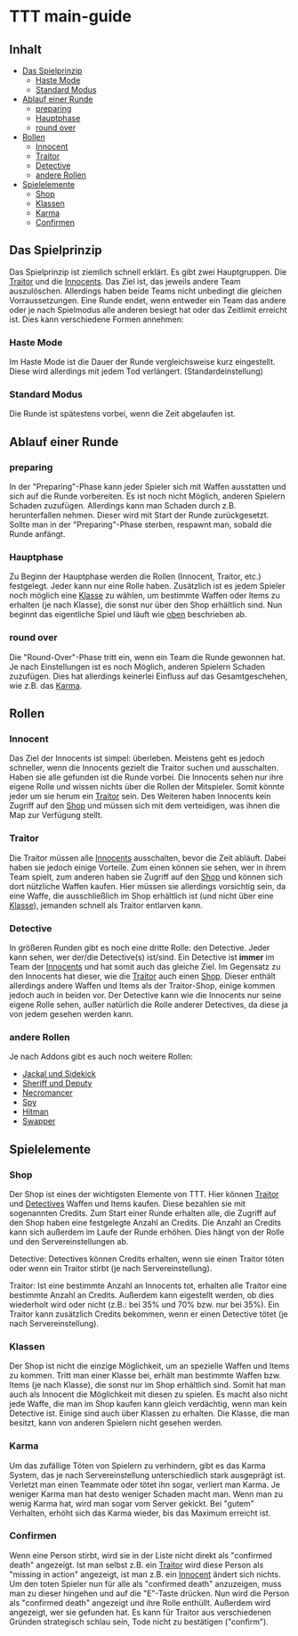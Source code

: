 # TTT main-guide

## Inhalt

- [Das Spielprinzip](#das-spielprinzip)
    - [Haste Mode](#haste-mode)
    - [Standard Modus](#standard-modus)
- [Ablauf einer Runde](#ablauf-einer-runde)
    - [preparing](#preparing)
    - [Hauptphase](#hauptphase)
    - [round over](#round-over)
- [Rollen](#rollen)
    - [Innocent](#innocent)
    - [Traitor](#traitor)
    - [Detective](#detective)
    - [andere Rollen](#andere-rollen)
- [Spielelemente](#spielelemente)
    - [Shop](#shop)
    - [Klassen](#klassen)
    - [Karma](#karma)
    - [Confirmen](#confirmen)

## Das Spielprinzip

Das Spielprinzip ist ziemlich schnell erklärt. Es gibt zwei Hauptgruppen. Die [Traitor](#traitor) und die [Innocents](#innocent). Das Ziel ist, das jeweils andere Team auszulöschen. Allerdings haben beide Teams nicht unbedingt die gleichen Vorraussetzungen.
Eine Runde endet, wenn entweder ein Team das andere oder je nach Spielmodus alle anderen besiegt hat oder das Zeitlimit erreicht ist. Dies kann verschiedene Formen annehmen:

### Haste Mode

Im Haste Mode ist die Dauer der Runde vergleichsweise kurz eingestellt. Diese wird allerdings mit jedem Tod verlängert. (Standardeinstellung)

### Standard Modus

Die Runde ist spätestens vorbei, wenn die Zeit abgelaufen ist.

## Ablauf einer Runde

### preparing

In der "Preparing"-Phase kann jeder Spieler sich mit Waffen ausstatten und sich auf die Runde vorbereiten. Es ist noch nicht Möglich, anderen Spielern Schaden zuzufügen. Allerdings kann man Schaden durch z.B. herunterfallen nehmen. Dieser wird mit Start der Runde zurückgesetzt. Sollte man in der "Preparing"-Phase sterben, respawnt man, sobald die Runde anfängt.

### Hauptphase

Zu Beginn der Hauptphase werden die Rollen (Innocent, Traitor, etc.) festgelegt. Jeder kann nur eine Rolle haben. Zusätzlich ist es jedem Spieler noch möglich eine [Klasse](#klassen) zu wählen, um bestimmte Waffen oder Items zu erhalten (je nach Klasse), die sonst nur über den Shop erhältlich sind.
Nun beginnt das eigentliche Spiel und läuft wie [oben](#das-spielprinzip) beschrieben ab.

### round over

Die "Round-Over"-Phase tritt ein, wenn ein Team die Runde gewonnen hat. Je nach Einstellungen ist es noch Möglich, anderen Spielern Schaden zuzufügen. Dies hat allerdings keinerlei Einfluss auf das Gesamtgeschehen, wie z.B. das [Karma](#karma).

## Rollen

### Innocent

Das Ziel der Innocents ist simpel: überleben. Meistens geht es jedoch schneller, wenn die Innocents gezielt die Traitor suchen und ausschalten. Haben sie alle gefunden ist die Runde vorbei.
Die Innocents sehen nur ihre eigene Rolle  und wissen nichts über die Rollen der Mitspieler. Somit könnte jeder um sie herum ein [Traitor](#traitor) sein.
Des Weiteren haben Innocents kein Zugriff auf den [Shop](#shop) und müssen sich mit dem verteidigen, was ihnen die Map zur Verfügung stellt.

### Traitor

Die Traitor müssen alle [Innocents](#innocent) ausschalten, bevor die Zeit abläuft. Dabei haben sie jedoch einige Vorteile. Zum einen können sie sehen, wer in ihrem Team spielt, zum anderen haben sie Zugriff auf den [Shop](#shop) und können sich dort nützliche Waffen kaufen. Hier müssen sie allerdings vorsichtig sein, da eine Waffe, die ausschließlich im Shop erhältlich ist (und nicht über eine [Klasse](#klassen)), jemanden schnell als Traitor entlarven kann.

### Detective

In größeren Runden gibt es noch eine dritte Rolle: den Detective.
Jeder kann sehen, wer der/die Detective(s) ist/sind. Ein Detective ist **immer** im Team der [Innocents](#innocent) und hat somit auch das gleiche Ziel.
Im Gegensatz zu den Innocents hat dieser, wie die [Traitor](#traitor) auch einen [Shop](#shop). Dieser enthält allerdings andere Waffen und Items als der Traitor-Shop, einige kommen jedoch auch in beiden vor.
Der Detective kann wie die Innocents nur seine eigene Rolle sehen, außer natürlich die Rolle anderer Detectives, da diese ja von jedem gesehen werden kann.

### andere Rollen

Je nach Addons gibt es auch noch weitere Rollen:
* [Jackal und Sidekick](roles/jackal.html)
* [Sheriff und Deputy](roles/sheriff.html)
* [Necromancer](roles/necromancer.html)
* [Spy](roles/spy.html)
* [Hitman](roles/hitman.html)
* [Swapper](roles/swapper.html)


## Spielelemente

### Shop

Der Shop ist eines der wichtigsten Elemente von TTT. Hier können [Traitor](#traitor) und [Detectives](#detectives) Waffen und Items kaufen. Diese bezahlen sie mit sogenannten Credits. Zum Start einer Runde erhalten alle, die Zugriff auf den Shop haben eine festgelegte Anzahl an Credits.
Die Anzahl an Credits kann sich außerdem im Laufe der Runde erhöhen. Dies hängt von der Rolle und den Servereinstellungen ab.

Detective:
Detectives können Credits erhalten, wenn sie einen Traitor töten oder wenn ein Traitor stirbt (je nach Servereinstellung).

Traitor:
Ist eine bestimmte Anzahl an Innocents tot, erhalten alle Traitor eine bestimmte Anzahl an Credits. Außerdem kann eigestellt werden, ob dies wiederholt wird oder nicht (z.B.: bei 35% und 70% bzw. nur bei 35%).
Ein Traitor kann zusätzlich Credits bekommen, wenn er einen Detective tötet (je nach Servereinstellung).

### Klassen

Der Shop ist nicht die einzige Möglichkeit, um an spezielle Waffen und Items zu kommen. Tritt man einer Klasse bei, erhält man bestimmte Waffen bzw. Items (je nach Klasse), die sonst nur im Shop erhältlich sind. Somit hat man auch als Innocent die Möglichkeit mit diesen zu spielen. Es macht also nicht jede Waffe, die man im Shop kaufen kann gleich verdächtig, wenn man kein Detective ist. Einige sind auch über Klassen zu erhalten. Die Klasse, die man besitzt, kann von anderen Spielern nicht gesehen werden.

### Karma

Um das zufällige Töten von Spielern zu verhindern, gibt es das Karma System, das je nach Servereinstellung unterschiedlich stark ausgeprägt ist. Verletzt man einen Teammate oder tötet ihn sogar, verliert man Karma. Je weniger Karma man hat desto weniger Schaden macht man. Wenn man zu wenig Karma hat, wird man sogar vom Server gekickt. Bei "gutem" Verhalten, erhöht sich das Karma wieder, bis das Maximum erreicht ist.

### Confirmen

Wenn eine Person stirbt, wird sie in der Liste nicht direkt als "confirmed death" angezeigt. Ist man selbst z.B. ein [Traitor](#traitor) wird diese Person als "missing in action" angezeigt, ist man z.B. ein [Innocent](#innocent) ändert sich nichts.
Um den toten Spieler nun für alle als "confirmed death" anzuzeigen, muss man zu dieser hingehen und auf die "E"-Taste drücken. Nun wird die Person als "confirmed death" angezeigt und ihre Rolle enthüllt. Außerdem wird angezeigt, wer sie gefunden hat. Es kann für Traitor aus verschiedenen Gründen strategisch schlau sein, Tode nicht zu bestätigen ("confirm").